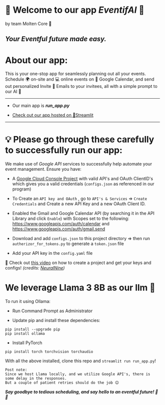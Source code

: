 # 📆 Welcome to our app _EventifAI_ 📆
by team Molten Core 🌋

_**Your Eventful future made easy.**_
---

# About our app:

This is your one-stop app for seamlessly planning out all your events. 
Schedule 🌍 on-site and 💻 online events on 📆 Google Calendar, and send out personalized Invite 📧 Emails to your invitees, all with a simple prompt to our AI 🦙

---

- Our main app is _**run_app.py**_

- [Check out our app hosted on 👑Streamlit](https://moltencorehacktheloop-gzxkgpjrg7f7ibphws9pmx.streamlit.app/)

---

# 💡 Please go through these carefully to successfully run our app:

We make use of _Google API_ services to successfully help automate your event management. Ensure you have:
- A [Google Cloud Console Project](https://developers.google.com/workspace/guides/create-project) with valid API's and OAuth ClientID's which gives you a valid credentials (`configs.json` as referenced in our program)
  
- To Create an `API key and OAuth` , go to `API's & Services` =>  `Create Credentials` and Create a new API Key and a new OAuth Client ID.
  
- Enabled the Gmail and Google Calendar API (by searching it in the API Library and click `Enable`)
  with Scopes set to the following: https://www.googleapis.com/auth/calendar and https://www.googleapis.com/auth/gmail.send
  
- Download and add `configs.json` to this project directory => then run `autherizor_for_tokens.py` to generate a `token.json` file

- Add your API key in the `config.yaml` file
  
🎥 Check out [this video](https://youtu.be/B2E82UPUnOY) on how to create a project and get your keys and configs! _(credits: [NeuralNine](https://www.youtube.com/@NeuralNine))_ 


# We leverage Llama 3 8B as our llm 🦙

To run it using Ollama:
- Run Command Prompt as Administrator

- Update pip and install these dependencies:
```
pip install --upgrade pip
pip install ollama
```
- Install PyTorch
```
pip install torch torchvision torchaudio
```
With all the above installed, clone this repo and `streamlit run run_app.py`!

```
Post note:
Since we host Llama locally, and we utilize Google API's, there is some delay in the responses.
But a couple of patient retries should do the job 😊
```
_**Say goodbye to tedious scheduling, and say hello to an eventful future! 🦙🎉**_
 
